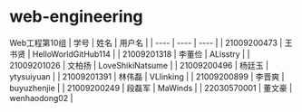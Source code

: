 # web-engineering
Web工程第10组
| 学号 | 姓名 |  用户名  |
|  ----  | ----  | ---- |
| 21009200473 | 王书贤 | HelloWorldGitHub114 |
| 21009201318 | 李董俭 | ALisstry |
| 21009201026 | 文柏扬 | LoveShikiNatsume |
| 21009200496 | 杨廷玉 | ytysuiyuan |
| 21009201391 | 林伟磊 | VLlinking |
| 21009200899 | 李晋爽 | buyuzhenjie |
| 21009200249 | 段磊军 | MaWinds |
| 22030570001 | 董文豪 | wenhaodong02 |
